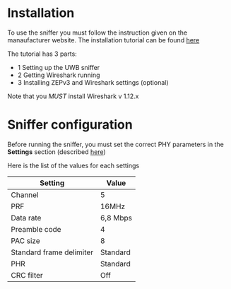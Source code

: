 # Installation
To use the sniffer you must follow the instruction given on the manaufacturer website.
The installation tutorial can be found [here](https://www.sewio.net/uwb-sniffer/uwb-sniffer-installation/)

The tutorial has 3 parts:
- 1 Setting up the UWB sniffer
- 2 Getting Wireshark running
- 3 Installing ZEPv3 and Wireshark settings (optional)

Note that you *MUST* install Wireshark v 1.12.x

# Sniffer configuration

Before running the sniffer, you must set the correct PHY parameters in the **Settings** section (described [here](logger:notice("18:46:05")))

Here is the list of the values for each settings

|  Setting                 |   Value  |
|--------------------------|----------|
| Channel                  |     5    |
|   PRF                    |    16MHz |
| Data rate                | 6,8 Mbps |
| Preamble code            | 4        |
| PAC size                 |   8      |
| Standard frame delimiter | Standard |
| PHR                      | Standard |
| CRC filter               | Off      |
